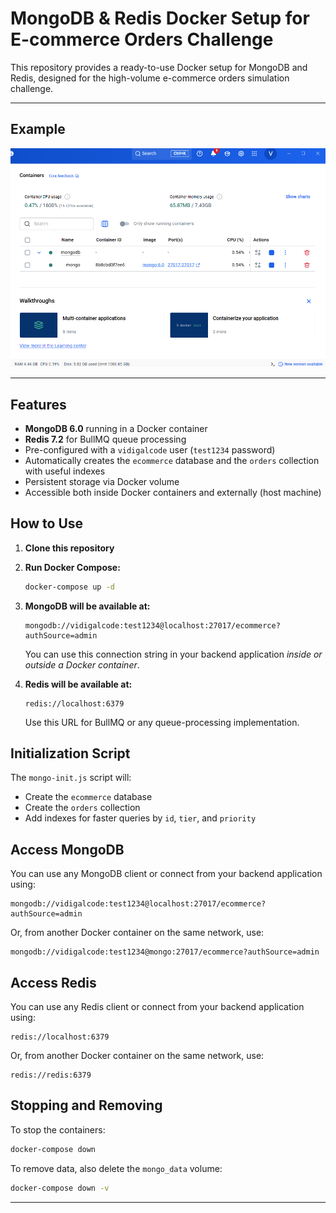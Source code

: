 # MongoDB & Redis Docker Setup for E-commerce Orders Challenge

This repository provides a ready-to-use Docker setup for MongoDB and Redis, designed for the high-volume e-commerce orders simulation challenge.

---

## Example

<img src="./mongodb/example/mongodb-example.png" alt="" width="800"/> 

---

## Features

- **MongoDB 6.0** running in a Docker container
- **Redis 7.2** for BullMQ queue processing
- Pre-configured with a `vidigalcode` user (`test1234` password)
- Automatically creates the `ecommerce` database and the `orders` collection with useful indexes
- Persistent storage via Docker volume
- Accessible both inside Docker containers and externally (host machine)

## How to Use

1. **Clone this repository**
2. **Run Docker Compose:**

   ```bash
   docker-compose up -d
   ```

3. **MongoDB will be available at:**

   ```
   mongodb://vidigalcode:test1234@localhost:27017/ecommerce?authSource=admin
   ```

   You can use this connection string in your backend application *inside or outside a Docker container*.

4. **Redis will be available at:**

   ```
   redis://localhost:6379
   ```

   Use this URL for BullMQ or any queue-processing implementation.

## Initialization Script

The `mongo-init.js` script will:
- Create the `ecommerce` database
- Create the `orders` collection
- Add indexes for faster queries by `id`, `tier`, and `priority`

## Access MongoDB

You can use any MongoDB client or connect from your backend application using:

```
mongodb://vidigalcode:test1234@localhost:27017/ecommerce?authSource=admin
```

Or, from another Docker container on the same network, use:

```
mongodb://vidigalcode:test1234@mongo:27017/ecommerce?authSource=admin
```

## Access Redis

You can use any Redis client or connect from your backend application using:

```
redis://localhost:6379
```

Or, from another Docker container on the same network, use:

```
redis://redis:6379
```

## Stopping and Removing

To stop the containers:

```bash
docker-compose down
```

To remove data, also delete the `mongo_data` volume:

```bash
docker-compose down -v
```

---

